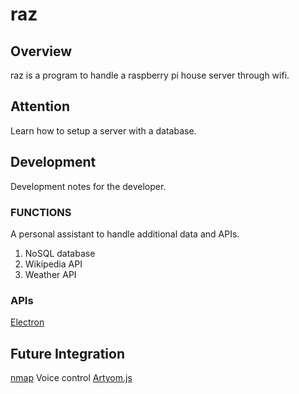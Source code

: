 # raz

## Overview
raz is a program to handle a raspberry pi house server through wifi.

## Attention
Learn how to setup a server with a database.

## Development
Development notes for the developer.

### FUNCTIONS
A personal assistant to handle additional data and APIs.

1. NoSQL database
2. Wikipedia API
3. Weather API

### APIs
[Electron](http://electron.atom.io/)

## Future Integration

[nmap](https://nmap.org/)
Voice control [Artyom.js](https://sdkcarlos.github.io/sites/artyom.html)
